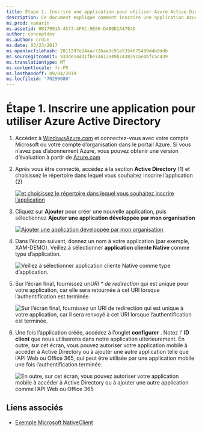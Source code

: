 ```yaml
---
title: Étape 1. Inscrire une application pour utiliser Azure Active Directory
description: Ce document explique comment inscrire une application Azure avec Azure Active Directory pour qu’elle puisse être accessible en toute sécurité par les clients mobiles.
ms.prod: xamarin
ms.assetid: 0B17991A-4573-4F6C-9E86-D4B9D1A47E4D
author: conceptdev
ms.author: crdun
ms.date: 03/23/2017
ms.openlocfilehash: 2811297e24aac726ae3c91e5354675499d4b9ddb
ms.sourcegitcommit: 933de144d1fbe7d412e49b743839cae4bfcac439
ms.translationtype: MT
ms.contentlocale: fr-FR
ms.lasthandoff: 09/04/2019
ms.locfileid: "70290080"
---
```

# <a name="step-1-register-an-app-to-use-azure-active-directory"></a>Étape 1. Inscrire une application pour utiliser Azure Active Directory

1. Accédez à [WindowsAzure.com](https://manage.windowsazure.com) et connectez-vous avec votre compte Microsoft ou votre compte d’organisation dans le portail Azure. Si vous n’avez pas d’abonnement Azure, vous pouvez obtenir une version d’évaluation à partir de [Azure.com](https://www.azure.com)

2. Après vous être connecté, accédez à la section **Active Directory** (1) et choisissez le répertoire dans lequel vous souhaitez inscrire l’application (2)

   [![](register-images/01.-active-directory-in-azure-portal-sml.jpg "et choisissez le répertoire dans lequel vous souhaitez inscrire l’application")](register-images/01.-active-directory-in-azure-portal.jpg#lightbox)

3. Cliquez sur **Ajouter** pour créer une nouvelle application, puis sélectionnez **Ajouter une application développée par mon organisation**

   [![](register-images/02.-add-new-application-sml.jpg "Ajouter une application développée par mon organisation")](register-images/02.-add-new-application.jpg#lightbox)

4. Dans l’écran suivant, donnez un nom à votre application (par exemple, XAM-DEMO).
   Veillez à sélectionner **application cliente Native** comme type d’application.

   ![](register-images/03.-app-name.jpg "Veillez à sélectionner application cliente Native comme type d’application.")

5. Sur l’écran final, fournissez un*URI * de redirection* qui est unique pour votre application, car elle sera retournée à cet URI lorsque l’authentification est terminée.

   ![](register-images/04.-app-redirect.jpg "Sur l’écran final, fournissez un URI de redirection qui est unique à votre application, car il sera renvoyé à cet URI lorsque l’authentification est terminée.")

6. Une fois l’application créée, accédez à l’onglet **configurer** . Notez l' **ID client** que nous utiliserons dans notre application ultérieurement. En outre, sur cet écran, vous pouvez autoriser votre application mobile à accéder à Active Directory ou à ajouter une autre application telle que l’API Web ou Office 365, qui peut être utilisée par une application mobile une fois l’authentification terminée.

   ![](register-images/05.-configure.jpg "En outre, sur cet écran, vous pouvez autoriser votre application mobile à accéder à Active Directory ou à ajouter une autre application comme l’API Web ou Office 365")



## <a name="related-links"></a>Liens associés

- [Exemple Microsoft NativeClient](https://github.com/AzureADSamples/NativeClient-MultiTarget-DotNet)
